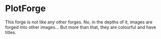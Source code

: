 # PlotForge
This forge is not like any other forges. No, in the depths of it, images are forged into other images... But more than that, they are colourful and have titles. 
